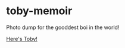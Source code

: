 # toby-memoir
Photo dump for the gooddest boi in the world!

[Here's Toby!](https://ggopalai.github.io/toby-memoir/)

